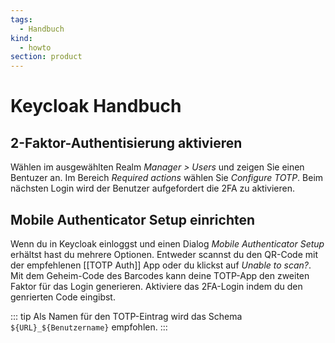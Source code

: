 ```yaml
---
tags:
  - Handbuch
kind:
  - howto
section: product
---
```

# Keycloak Handbuch

## 2-Faktor-Authentisierung aktivieren

Wählen im ausgewählten Realm *Manager > Users* und zeigen Sie einen Bentuzer an. Im Bereich *Required actions* wählen Sie *Configure TOTP*. Beim nächsten Login wird der Benutzer aufgefordert die 2FA zu aktivieren.

## Mobile Authenticator Setup einrichten

Wenn du in Keycloak einloggst und einen Dialog *Mobile Authenticator Setup* erhältst hast du mehrere Optionen. Entweder scannst du den QR-Code mit der empfehlenen [[TOTP Auth]] App oder du klickst auf *Unable to scan?*. Mit dem Geheim-Code des Barcodes kann deine TOTP-App den zweiten Faktor für das Login generieren. Aktiviere das 2FA-Login indem du den genrierten Code eingibst.

::: tip
Als Namen für den TOTP-Eintrag wird das Schema `${URL}_${Benutzername}` empfohlen.
:::
